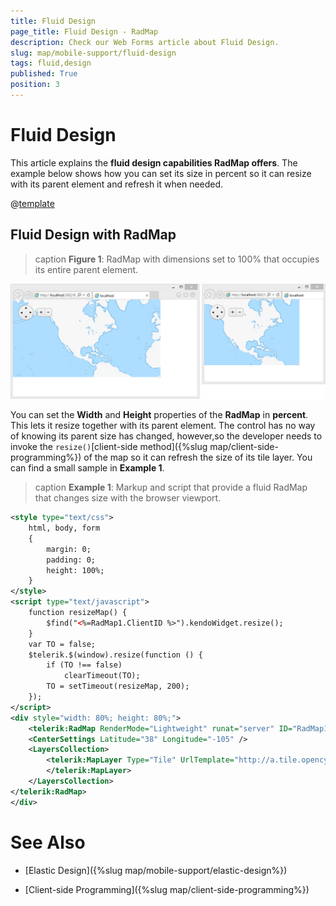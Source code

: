 ```yaml
---
title: Fluid Design
page_title: Fluid Design - RadMap
description: Check our Web Forms article about Fluid Design.
slug: map/mobile-support/fluid-design
tags: fluid,design
published: True
position: 3
---
```


# Fluid Design

This article explains the **fluid design capabilities RadMap offers**.	The example below shows how you can set its size in percent so it can resize with its parent element and refresh it when needed.

@[template](/_templates/common/render-mode.md#resp-design-desc "slug-el: map/mobile-support/elastic-design, slug-fl: no")

## Fluid Design with RadMap

>caption **Figure 1**: RadMap with dimensions set to 100% that occupies its entire parent element.

![map-fluid-design](images/map-fluid-design.png)

You can set the **Width** and **Height** properties of the **RadMap** in **percent**. This lets it resize together with its parent element. The control has no way of knowing its parent size has changed, however,so the developer needs to invoke the `resize()`[client-side method]({%slug map/client-side-programming%}) of the map so it can refresh the size of its tile layer. You can find a small sample in **Example 1**.

>caption **Example 1**: Markup and script that provide a fluid RadMap that changes size with the browser viewport.

````XML
<style type="text/css">
	html, body, form
	{
		margin: 0;
		padding: 0;
		height: 100%;
	}
</style>
<script type="text/javascript">
	function resizeMap() {
		$find("<%=RadMap1.ClientID %>").kendoWidget.resize();
	}
	var TO = false;
	$telerik.$(window).resize(function () {
		if (TO !== false)
			clearTimeout(TO);
		TO = setTimeout(resizeMap, 200);
	});
</script>
<div style="width: 80%; height: 80%;">
	<telerik:RadMap RenderMode="Lightweight" runat="server" ID="RadMap1" Width="100%" Height="100%" Zoom="2">
	<CenterSettings Latitude="38" Longitude="-105" />
	<LayersCollection>
		<telerik:MapLayer Type="Tile" UrlTemplate="http://a.tile.opencyclemap.org/transport/#= zoom #/#= x #/#= y #.png">
		</telerik:MapLayer>
	</LayersCollection>
</telerik:RadMap>
</div>
````

# See Also

 * [Elastic Design]({%slug map/mobile-support/elastic-design%})

 * [Client-side Programming]({%slug map/client-side-programming%})
